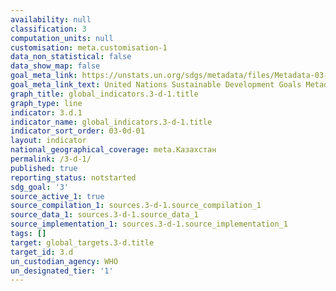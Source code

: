 ```yaml
---
availability: null
classification: 3
computation_units: null
customisation: meta.customisation-1
data_non_statistical: false
data_show_map: false
goal_meta_link: https://unstats.un.org/sdgs/metadata/files/Metadata-03-0D-01.pdf
goal_meta_link_text: United Nations Sustainable Development Goals Metadata (pdf 865kB)
graph_title: global_indicators.3-d-1.title
graph_type: line
indicator: 3.d.1
indicator_name: global_indicators.3-d-1.title
indicator_sort_order: 03-0d-01
layout: indicator
national_geographical_coverage: meta.Казахстан
permalink: /3-d-1/
published: true
reporting_status: notstarted
sdg_goal: '3'
source_active_1: true
source_compilation_1: sources.3-d-1.source_compilation_1
source_data_1: sources.3-d-1.source_data_1
source_implementation_1: sources.3-d-1.source_implementation_1
tags: []
target: global_targets.3-d.title
target_id: 3.d
un_custodian_agency: WHO
un_designated_tier: '1'
---
```

